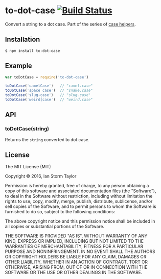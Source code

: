 
# to-dot-case [![Build Status](https://travis-ci.org/ianstormtaylor/to-dot-case.svg?branch=master)](https://travis-ci.org/ianstormtaylor/to-dot-case)

Convert a string to a dot case. Part of the series of [case helpers](https://github.com/ianstormtaylor/to-case).


## Installation

```
$ npm install to-dot-case
```


## Example

```js
var toDotCase = require('to-dot-case')

toDotCase('camelCase')   // "camel.case"
toDotCase('space case')  // "snake.case"
toDotCase('slug-case')   // "slug.case"
toDotCase('weird[case')  // "weird.case"
```


## API

### toDotCase(string)
  
Returns the `string` converted to dot case.


## License

The MIT License (MIT)

Copyright &copy; 2016, Ian Storm Taylor

Permission is hereby granted, free of charge, to any person obtaining a copy of this software and associated documentation files (the "Software"), to deal in the Software without restriction, including without limitation the rights to use, copy, modify, merge, publish, distribute, sublicense, and/or sell copies of the Software, and to permit persons to whom the Software is furnished to do so, subject to the following conditions:

The above copyright notice and this permission notice shall be included in all copies or substantial portions of the Software.

THE SOFTWARE IS PROVIDED "AS IS", WITHOUT WARRANTY OF ANY KIND, EXPRESS OR IMPLIED, INCLUDING BUT NOT LIMITED TO THE WARRANTIES OF MERCHANTABILITY, FITNESS FOR A PARTICULAR PURPOSE AND NONINFRINGEMENT. IN NO EVENT SHALL THE AUTHORS OR COPYRIGHT HOLDERS BE LIABLE FOR ANY CLAIM, DAMAGES OR OTHER LIABILITY, WHETHER IN AN ACTION OF CONTRACT, TORT OR OTHERWISE, ARISING FROM, OUT OF OR IN CONNECTION WITH THE SOFTWARE OR THE USE OR OTHER DEALINGS IN THE SOFTWARE.
